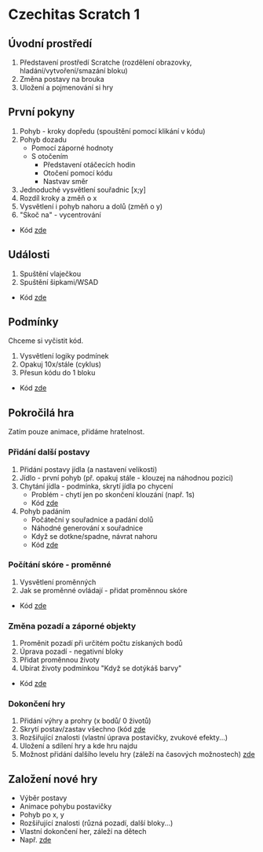 # Czechitas Scratch 1
## Úvodní prostředí
1. Představení prostředí Scratche (rozdělení obrazovky, hladání/vytvoření/smazání bloku)
2. Změna postavy na brouka
3. Uložení a pojmenování si hry
## První pokyny
1. Pohyb - kroky dopředu (spouštění pomocí klikání v kódu)
2. Pohyb dozadu
   - Pomocí záporné hodnoty
   - S otočením
     - Představení otáčecích hodin
     - Otočení pomocí kódu
     - Nastvav směr
3. Jednoduché vysvětlení souřadnic [x;y]
4. Rozdíl kroky a změň o x
5. Vysvětlení i pohyb nahoru a dolů (změň o y)
6. "Skoč na" - vycentrování
- Kód [zde](https://scratch.mit.edu/projects/581902949/editor/)
## Události
1. Spuštění vlaječkou
2. Spuštění šipkami/WSAD
- Kód [zde](https://scratch.mit.edu/projects/581905069/editor/)
## Podmínky
Chceme si vyčistit kód.
1. Vysvětlení logiky podmínek
2. Opakuj 10x/stále (cyklus)
3. Přesun kódu do 1 bloku
- Kód [zde](https://scratch.mit.edu/projects/581907071/editor)
## Pokročilá hra
Zatím pouze animace, přidáme hratelnost.
### Přidání další postavy
1. Přidání postavy jídla (a nastavení velikosti)
2. Jídlo - první pohyb (př. opakuj stále - klouzej na náhodnou pozici)
3. Chytání jídla - podmínka, skrytí jídla po chycení
   - Problém - chytí jen po skončení klouzání (např. 1s)
   - Kód [zde](https://scratch.mit.edu/projects/581908117/editor)
4. Pohyb padáním
   - Počáteční y souřadnice a padání dolů
   - Náhodné generování x souřadnice
   - Když se dotkne/spadne, návrat nahoru
   - Kód [zde](https://scratch.mit.edu/projects/581909281/editor)
### Počítání skóre - proměnné
1. Vysvětlení proměnných
2. Jak se proměnné ovládají - přidat proměnnou skóre
- Kód [zde](https://scratch.mit.edu/projects/581910887/editor/)
### Změna pozadí a záporné objekty
1. Proměnit pozadí při určitém počtu získaných bodů
2. Úprava pozadí - negativní bloky
3. Přidat proměnnou životy
4. Ubírat životy podmínkou "Když se dotýkáš barvy"
- Kód [zde](https://scratch.mit.edu/projects/581911374/editor/)
### Dokončení hry
1. Přidání výhry a prohry (x bodů/ 0 životů)
2. Skrytí postav/zastav všechno (kód [zde](https://scratch.mit.edu/projects/581916433/editor/)
3. Rozšiřující znalosti (vlastní úprava postavičky, zvukové efekty...)
4. Uložení a sdílení hry a kde hru najdu
5. Možnost přidání dalšího levelu hry (záleží na časových možnostech) [zde](https://scratch.mit.edu/projects/581999419/editor/)
## Založení nové hry
- Výběr postavy
- Animace pohybu postavičky
- Pohyb po x, y
- Rozšiřující znalosti (různá pozadí, další bloky...)
- Vlastní dokončení her, záleží na dětech
- Např. [zde](https://scratch.mit.edu/projects/581917993/editor/)
